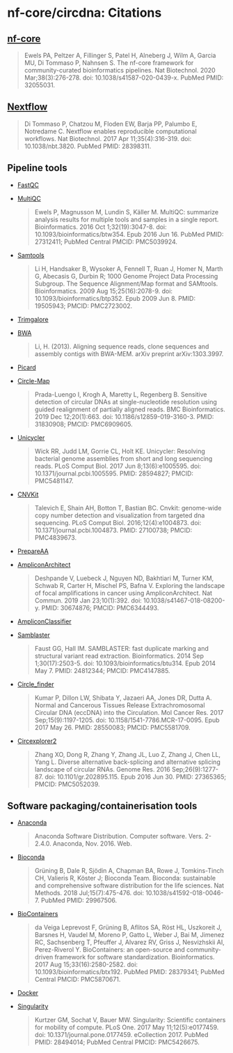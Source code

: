 # nf-core/circdna: Citations

## [nf-core](https://pubmed.ncbi.nlm.nih.gov/32055031/)

> Ewels PA, Peltzer A, Fillinger S, Patel H, Alneberg J, Wilm A, Garcia MU, Di Tommaso P, Nahnsen S. The nf-core framework for community-curated bioinformatics pipelines. Nat Biotechnol. 2020 Mar;38(3):276-278. doi: 10.1038/s41587-020-0439-x. PubMed PMID: 32055031.

## [Nextflow](https://pubmed.ncbi.nlm.nih.gov/28398311/)

> Di Tommaso P, Chatzou M, Floden EW, Barja PP, Palumbo E, Notredame C. Nextflow enables reproducible computational workflows. Nat Biotechnol. 2017 Apr 11;35(4):316-319. doi: 10.1038/nbt.3820. PubMed PMID: 28398311.

## Pipeline tools

- [FastQC](https://www.bioinformatics.babraham.ac.uk/projects/fastqc/)

- [MultiQC](https://pubmed.ncbi.nlm.nih.gov/27312411/)

  > Ewels P, Magnusson M, Lundin S, Käller M. MultiQC: summarize analysis results for multiple tools and samples in a single report. Bioinformatics. 2016 Oct 1;32(19):3047-8. doi: 10.1093/bioinformatics/btw354. Epub 2016 Jun 16. PubMed PMID: 27312411; PubMed Central PMCID: PMC5039924.

- [Samtools](http://www.htslib.org/)

  > Li H, Handsaker B, Wysoker A, Fennell T, Ruan J, Homer N, Marth G, Abecasis G, Durbin R; 1000 Genome Project Data Processing Subgroup. The Sequence Alignment/Map format and SAMtools. Bioinformatics. 2009 Aug 15;25(16):2078-9. doi: 10.1093/bioinformatics/btp352. Epub 2009 Jun 8. PMID: 19505943; PMCID: PMC2723002.

- [Trimgalore](https://www.bioinformatics.babraham.ac.uk/projects/trim_galore/)

- [BWA](https://github.com/lh3/bwa)

  > Li, H. (2013). Aligning sequence reads, clone sequences and assembly contigs with BWA-MEM. arXiv preprint arXiv:1303.3997.

- [Picard](https://broadinstitute.github.io/picard/)

- [Circle-Map](https://github.com/iprada/Circle-Map)

  > Prada-Luengo I, Krogh A, Maretty L, Regenberg B. Sensitive detection of circular DNAs at single-nucleotide resolution using guided realignment of partially aligned reads. BMC Bioinformatics. 2019 Dec 12;20(1):663. doi: 10.1186/s12859-019-3160-3. PMID: 31830908; PMCID: PMC6909605.

- [Unicycler](https://github.com/rrwick/Unicycler)

  > Wick RR, Judd LM, Gorrie CL, Holt KE. Unicycler: Resolving bacterial genome assemblies from short and long sequencing reads. PLoS Comput Biol. 2017 Jun 8;13(6):e1005595. doi: 10.1371/journal.pcbi.1005595. PMID: 28594827; PMCID: PMC5481147.

- [CNVKit](https://github.com/etal/cnvkit) 

  > Talevich E, Shain AH, Botton T, Bastian BC. Cnvkit: genome-wide copy number detection and visualization from targeted dna sequencing. PLoS Comput Biol. 2016;12(4):e1004873. doi: 10.1371/journal.pcbi.1004873. PMID: 27100738; PMCID: PMC4839673.

- [PrepareAA](https://github.com/jluebeck/PrepareAA)

- [AmpliconArchitect](https://github.com/virajbdeshpande/AmpliconArchitect)

  > Deshpande V, Luebeck J, Nguyen ND, Bakhtiari M, Turner KM, Schwab R, Carter H, Mischel PS, Bafna V. Exploring the landscape of focal amplifications in cancer using AmpliconArchitect. Nat Commun. 2019 Jan 23;10(1):392. doi: 10.1038/s41467-018-08200-y. PMID: 30674876; PMCID: PMC6344493.

- [AmpliconClassifier](https://github.com/jluebeck/AmpliconClassifier)

- [Samblaster](https://github.com/GregoryFaust/samblaster)

  > Faust GG, Hall IM. SAMBLASTER: fast duplicate marking and structural variant read extraction. Bioinformatics. 2014 Sep 1;30(17):2503-5. doi: 10.1093/bioinformatics/btu314. Epub 2014 May 7. PMID: 24812344; PMCID: PMC4147885.

- [Circle_finder](https://github.com/pk7zuva/Circle_finder)

  > Kumar P, Dillon LW, Shibata Y, Jazaeri AA, Jones DR, Dutta A. Normal and Cancerous Tissues Release Extrachromosomal Circular DNA (eccDNA) into the Circulation. Mol Cancer Res. 2017 Sep;15(9):1197-1205. doi: 10.1158/1541-7786.MCR-17-0095. Epub 2017 May 26. PMID: 28550083; PMCID: PMC5581709.

- [Circexplorer2](https://circexplorer2.readthedocs.io/en/latest/)
  > Zhang XO, Dong R, Zhang Y, Zhang JL, Luo Z, Zhang J, Chen LL, Yang L. Diverse alternative back-splicing and alternative splicing landscape of circular RNAs. Genome Res. 2016 Sep;26(9):1277-87. doi: 10.1101/gr.202895.115. Epub 2016 Jun 30. PMID: 27365365; PMCID: PMC5052039.

## Software packaging/containerisation tools

- [Anaconda](https://anaconda.com)

  > Anaconda Software Distribution. Computer software. Vers. 2-2.4.0. Anaconda, Nov. 2016. Web.

- [Bioconda](https://pubmed.ncbi.nlm.nih.gov/29967506/)

  > Grüning B, Dale R, Sjödin A, Chapman BA, Rowe J, Tomkins-Tinch CH, Valieris R, Köster J; Bioconda Team. Bioconda: sustainable and comprehensive software distribution for the life sciences. Nat Methods. 2018 Jul;15(7):475-476. doi: 10.1038/s41592-018-0046-7. PubMed PMID: 29967506.

- [BioContainers](https://pubmed.ncbi.nlm.nih.gov/28379341/)

  > da Veiga Leprevost F, Grüning B, Aflitos SA, Röst HL, Uszkoreit J, Barsnes H, Vaudel M, Moreno P, Gatto L, Weber J, Bai M, Jimenez RC, Sachsenberg T, Pfeuffer J, Alvarez RV, Griss J, Nesvizhskii AI, Perez-Riverol Y. BioContainers: an open-source and community-driven framework for software standardization. Bioinformatics. 2017 Aug 15;33(16):2580-2582. doi: 10.1093/bioinformatics/btx192. PubMed PMID: 28379341; PubMed Central PMCID: PMC5870671.

- [Docker](https://dl.acm.org/doi/10.5555/2600239.2600241)

- [Singularity](https://pubmed.ncbi.nlm.nih.gov/28494014/)
  > Kurtzer GM, Sochat V, Bauer MW. Singularity: Scientific containers for mobility of compute. PLoS One. 2017 May 11;12(5):e0177459. doi: 10.1371/journal.pone.0177459. eCollection 2017. PubMed PMID: 28494014; PubMed Central PMCID: PMC5426675.
